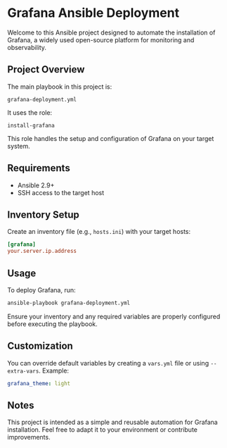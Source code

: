 # Grafana Ansible Deployment

Welcome to this Ansible project designed to automate the installation of Grafana, a widely used open-source platform for monitoring and observability.

## Project Overview

The main playbook in this project is:

`grafana-deployment.yml`

It uses the role:

`install-grafana`

This role handles the setup and configuration of Grafana on your target system.

## Requirements

- Ansible 2.9+
- SSH access to the target host

## Inventory Setup

Create an inventory file (e.g., `hosts.ini`) with your target hosts:

```ini
[grafana]
your.server.ip.address
```

## Usage

To deploy Grafana, run:

```bash
ansible-playbook grafana-deployment.yml
```

Ensure your inventory and any required variables are properly configured before executing the playbook.

## Customization

You can override default variables by creating a `vars.yml` file or using `--extra-vars`. Example:

```yaml
grafana_theme: light
```

## Notes
This project is intended as a simple and reusable automation for Grafana installation. Feel free to adapt it to your environment or contribute improvements.